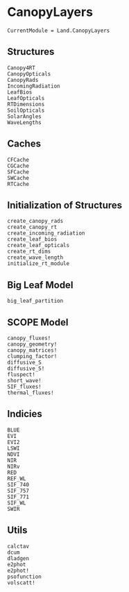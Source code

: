 # CanopyLayers
```@meta
CurrentModule = Land.CanopyLayers
```




## Structures
```@docs
Canopy4RT
CanopyOpticals
CanopyRads
IncomingRadiation
LeafBios
LeafOpticals
RTDimensions
SoilOpticals
SolarAngles
WaveLengths
```




## Caches
```@docs
CFCache
CGCache
SFCache
SWCache
RTCache
```


## Initialization of Structures
```@docs
create_canopy_rads
create_canopy_rt
create_incoming_radiation
create_leaf_bios
create_leaf_opticals
create_rt_dims
create_wave_length
initialize_rt_module
```




## Big Leaf Model
```@docs
big_leaf_partition
```




## SCOPE Model
```@docs
canopy_fluxes!
canopy_geometry!
canopy_matrices!
clumping_factor!
diffusive_S
diffusive_S!
fluspect!
short_wave!
SIF_fluxes!
thermal_fluxes!
```




## Indicies
```@docs
BLUE
EVI
EVI2
LSWI
NDVI
NIR
NIRv
RED
REF_WL
SIF_740
SIF_757
SIF_771
SIF_WL
SWIR
```




## Utils
```@docs
calctav
dcum
dladgen
e2phot
e2phot!
psofunction
volscatt!
```
